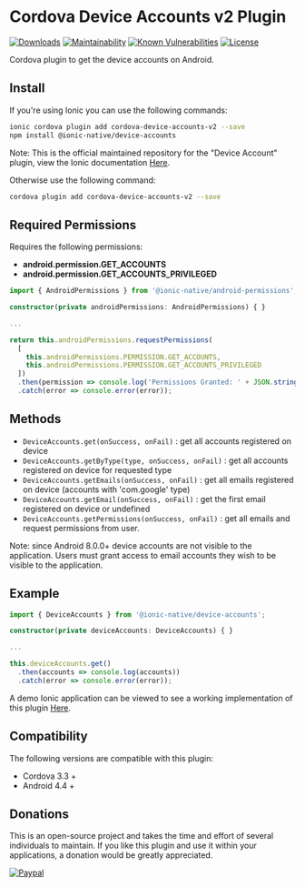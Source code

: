 # Cordova Device Accounts v2 Plugin

[![Downloads](https://img.shields.io/npm/dt/cordova-device-accounts-v2.svg)](https://img.shields.io/npm/dt/cordova-device-accounts-v2.svg)
[![Maintainability](https://api.codeclimate.com/v1/badges/f0701d13b1b6f8e690f0/maintainability)](https://codeclimate.com/github/xUnholy/cordova-device-accounts/maintainability)
[![Known Vulnerabilities](https://snyk.io/test/github/xUnholy/cordova-device-accounts/badge.svg)](https://snyk.io/test/github/xUnholy/cordova-device-accounts)
[![License](https://img.shields.io/badge/license-GPL_v3.0-blue.svg)](https://github.com/xUnholy/cordova-device-accounts/blob/master/LICENSE.md)

Cordova plugin to get the device accounts on Android.

## Install

If you're using Ionic you can use the following commands:

```bash
ionic cordova plugin add cordova-device-accounts-v2 --save
npm install @ionic-native/device-accounts
```

Note: This is the official maintained repository for the "Device Account" plugin, view the Ionic documentation [Here](https://ionicframework.com/docs/native/device-accounts).

Otherwise use the following command:

```bash
cordova plugin add cordova-device-accounts-v2 --save
```

## Required Permissions

Requires the following permissions:

* **android.permission.GET_ACCOUNTS**
* **android.permission.GET_ACCOUNTS_PRIVILEGED**

```typescript
import { AndroidPermissions } from '@ionic-native/android-permissions';

constructor(private androidPermissions: AndroidPermissions) { }

...

return this.androidPermissions.requestPermissions(
  [
    this.androidPermissions.PERMISSION.GET_ACCOUNTS,
    this.androidPermissions.PERMISSION.GET_ACCOUNTS_PRIVILEGED
  ])
  .then(permission => console.log('Permissions Granted: ' + JSON.stringify(permission)))
  .catch(error => console.error(error));
```

## Methods

* `DeviceAccounts.get(onSuccess, onFail)` : get all accounts registered on device
* `DeviceAccounts.getByType(type, onSuccess, onFail)` : get all accounts registered on device for requested type
* `DeviceAccounts.getEmails(onSuccess, onFail)` : get all emails registered on device (accounts with 'com.google' type)
* `DeviceAccounts.getEmail(onSuccess, onFail)` : get the first email registered on device or undefined
* `DeviceAccounts.getPermissions(onSuccess, onFail)` : get all emails and request permissions from user.

Note: since Android 8.0.0+ device accounts are not visible to the application. Users must grant access to email accounts they wish to be visible to the application.

## Example

```typescript
import { DeviceAccounts } from '@ionic-native/device-accounts';

constructor(private deviceAccounts: DeviceAccounts) { }

...

this.deviceAccounts.get()
  .then(accounts => console.log(accounts))
  .catch(error => console.error(error));
```

A demo Ionic application can be viewed to see a working implementation of this plugin [Here](https://github.com/xUnholy/cordova-device-accounts-demo).

## Compatibility

The following versions are compatible with this plugin:

* Cordova 3.3 +
* Android 4.4 +

## Donations

This is an open-source project and takes the time and effort of several individuals to maintain. If you like this plugin and use it within your applications, a donation would be greatly appreciated.

[![Paypal](https://www.paypalobjects.com/en_US/i/btn/btn_donateCC_LG.gif)](https://www.paypal.com/cgi-bin/webscr?cmd=_donations&business=2PDW7ZH29RSUU&currency_code=AUD&source=url)
